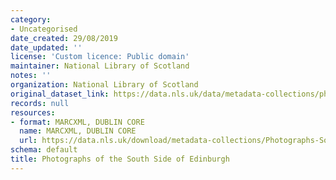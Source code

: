 ```yaml
---
category:
- Uncategorised
date_created: 29/08/2019
date_updated: ''
license: 'Custom licence: Public domain'
maintainer: National Library of Scotland
notes: ''
organization: National Library of Scotland
original_dataset_link: https://data.nls.uk/data/metadata-collections/photographs-south-side-edinburgh/
records: null
resources:
- format: MARCXML, DUBLIN CORE
  name: MARCXML, DUBLIN CORE
  url: https://data.nls.uk/download/metadata-collections/Photographs-Southside-Edinburgh.zip
schema: default
title: Photographs of the South Side of Edinburgh
---
```

